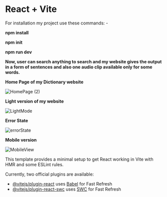 # React + Vite

For installation my project use these commands: - 

**npm install**


**npm init**


**npm run dev**


**Now, user can search anything to search and my website gives the output in a form of sentences and also one audio clip available only for some words.**


**Home Page of my Dictionary website**

![HomePage (2)](https://github.com/rohitdubey1352/dictionary/assets/56528673/d7da3d9e-1f1f-4e52-a1b7-f5916632e1d2)


**Light version of my website**

![LightMode](https://github.com/rohitdubey1352/dictionary/assets/56528673/74b2047f-2f9a-4dbc-8645-0a3227fb9d2f)

**Error State**

![errorState](https://github.com/rohitdubey1352/dictionary/assets/56528673/7c465b67-dad6-41bc-8429-799a2ccc92d1)

**Mobile version**


![MobileView](https://github.com/rohitdubey1352/dictionary/assets/56528673/ac9919bb-b915-4c71-8850-8b6d361e4298)



This template provides a minimal setup to get React working in Vite with HMR and some ESLint rules.

Currently, two official plugins are available:

- [@vitejs/plugin-react](https://github.com/vitejs/vite-plugin-react/blob/main/packages/plugin-react/README.md) uses [Babel](https://babeljs.io/) for Fast Refresh
- [@vitejs/plugin-react-swc](https://github.com/vitejs/vite-plugin-react-swc) uses [SWC](https://swc.rs/) for Fast Refresh
